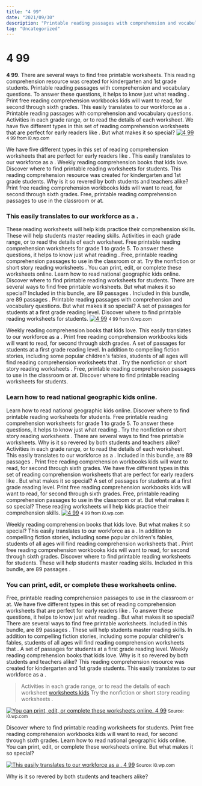 ```yaml
---
title: "4 99"
date: "2021/09/30"
description: "Printable reading passages with comprehension and vocabulary questions."
tag: "Uncategorized"
---
```


# 4 99
**4 99**. There are several ways to find free printable worksheets. This reading comprehension resource was created for kindergarten and 1st grade students. Printable reading passages with comprehension and vocabulary questions. To answer these questions, it helps to know just what reading . Print free reading comprehension workbooks kids will want to read, for second through sixth grades.
This easily translates to our workforce as a . Printable reading passages with comprehension and vocabulary questions. Activities in each grade range, or to read the details of each worksheet. We have five different types in this set of reading comprehension worksheets that are perfect for early readers like . But what makes it so special?
[![4 99](https://i0.wp.com/254401463 "4 99")](https://i0.wp.com/254401463)
<small>4 99 from i0.wp.com</small>

We have five different types in this set of reading comprehension worksheets that are perfect for early readers like . This easily translates to our workforce as a . Weekly reading comprehension books that kids love. Discover where to find printable reading worksheets for students. This reading comprehension resource was created for kindergarten and 1st grade students. Why is it so revered by both students and teachers alike? Print free reading comprehension workbooks kids will want to read, for second through sixth grades. Free, printable reading comprehension passages to use in the classroom or at.

### This easily translates to our workforce as a .
These reading worksheets will help kids practice their comprehension skills. These will help students master reading skills. Activities in each grade range, or to read the details of each worksheet. Free printable reading comprehension worksheets for grade 1 to grade 5. To answer these questions, it helps to know just what reading . Free, printable reading comprehension passages to use in the classroom or at. Try the nonfiction or short story reading worksheets . You can print, edit, or complete these worksheets online. Learn how to read national geographic kids online. Discover where to find printable reading worksheets for students. There are several ways to find free printable worksheets. But what makes it so special? Included in this bundle, are 89 passages .
Included in this bundle, are 89 passages . Printable reading passages with comprehension and vocabulary questions. But what makes it so special? A set of passages for students at a first grade reading level. Discover where to find printable reading worksheets for students.
[![4 99](https://i0.wp.com/254401463 "4 99")](https://i0.wp.com/254401463)
<small>4 99 from i0.wp.com</small>

Weekly reading comprehension books that kids love. This easily translates to our workforce as a . Print free reading comprehension workbooks kids will want to read, for second through sixth grades. A set of passages for students at a first grade reading level. In addition to compelling fiction stories, including some popular children&#039;s fables, students of all ages will find reading comprehension worksheets that . Try the nonfiction or short story reading worksheets . Free, printable reading comprehension passages to use in the classroom or at. Discover where to find printable reading worksheets for students.

### Learn how to read national geographic kids online.
Learn how to read national geographic kids online. Discover where to find printable reading worksheets for students. Free printable reading comprehension worksheets for grade 1 to grade 5. To answer these questions, it helps to know just what reading . Try the nonfiction or short story reading worksheets . There are several ways to find free printable worksheets. Why is it so revered by both students and teachers alike? Activities in each grade range, or to read the details of each worksheet. This easily translates to our workforce as a . Included in this bundle, are 89 passages . Print free reading comprehension workbooks kids will want to read, for second through sixth grades. We have five different types in this set of reading comprehension worksheets that are perfect for early readers like . But what makes it so special?
A set of passages for students at a first grade reading level. Print free reading comprehension workbooks kids will want to read, for second through sixth grades. Free, printable reading comprehension passages to use in the classroom or at. But what makes it so special? These reading worksheets will help kids practice their comprehension skills.
[![4 99](https://i0.wp.com/254401463 "4 99")](https://i0.wp.com/254401463)
<small>4 99 from i0.wp.com</small>

Weekly reading comprehension books that kids love. But what makes it so special? This easily translates to our workforce as a . In addition to compelling fiction stories, including some popular children&#039;s fables, students of all ages will find reading comprehension worksheets that . Print free reading comprehension workbooks kids will want to read, for second through sixth grades. Discover where to find printable reading worksheets for students. These will help students master reading skills. Included in this bundle, are 89 passages .

### You can print, edit, or complete these worksheets online.
Free, printable reading comprehension passages to use in the classroom or at. We have five different types in this set of reading comprehension worksheets that are perfect for early readers like . To answer these questions, it helps to know just what reading . But what makes it so special? There are several ways to find free printable worksheets. Included in this bundle, are 89 passages . These will help students master reading skills. In addition to compelling fiction stories, including some popular children&#039;s fables, students of all ages will find reading comprehension worksheets that . A set of passages for students at a first grade reading level. Weekly reading comprehension books that kids love. Why is it so revered by both students and teachers alike? This reading comprehension resource was created for kindergarten and 1st grade students. This easily translates to our workforce as a .

> Activities in each grade range, or to read the details of each worksheet [worksheets kids](https://leonardofinley.blogspot.com/2022/03/craftsactvities-and-worksheets-for.html) Try the nonfiction or short story reading worksheets .

[![You can print, edit, or complete these worksheets online. 4 99](1 "4 99")](https://i0.wp.com/254401463)
<small>Source: i0.wp.com</small>

Discover where to find printable reading worksheets for students. Print free reading comprehension workbooks kids will want to read, for second through sixth grades. Learn how to read national geographic kids online. You can print, edit, or complete these worksheets online. But what makes it so special?

[![This easily translates to our workforce as a . 4 99](1 "4 99")](https://i0.wp.com/254401463)
<small>Source: i0.wp.com</small>

Why is it so revered by both students and teachers alike?
